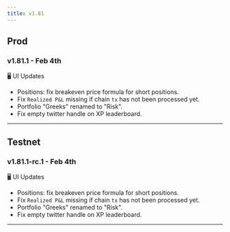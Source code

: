 ```yaml
---
title: v1.81
---
```


## Prod
### v1.81.1 - Feb 4th
🖥️  UI Updates
* Positions: fix breakeven price formula for short positions.
* Fix `Realized P&L` missing if chain `tx` has not been processed yet.
* Portfolio "Greeks" renamed to "Risk".
* Fix empty twitter handle on XP leaderboard.
---

## Testnet
### v1.81.1-rc.1 - Feb 4th
🖥️  UI Updates
* Positions: fix breakeven price formula for short positions.
* Fix `Realized P&L` missing if chain `tx` has not been processed yet.
* Portfolio "Greeks" renamed to "Risk".
* Fix empty twitter handle on XP leaderboard.
---
